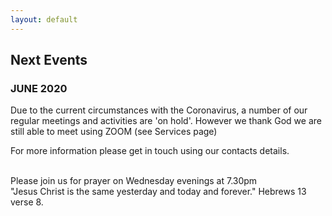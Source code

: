 ```yaml
---
layout: default
---
```


## **Next Events**

### **JUNE 2020**

Due to the current circumstances with the Coronavirus, a number of our regular meetings and activities are 'on hold'.
However we thank God we are still able to meet using ZOOM (see Services page)

For more information please get in touch using our contacts details.


<br/>
Please join us for prayer on Wednesday evenings at 7.30pm
<br/>
"Jesus Christ is the same yesterday and today and forever." Hebrews 13 verse 8.
